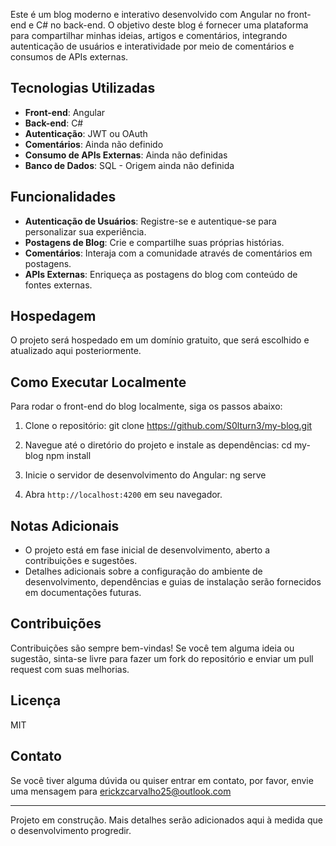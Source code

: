Este é um blog moderno e interativo desenvolvido com Angular no front-end e C# no back-end. O objetivo deste blog é fornecer uma plataforma para compartilhar minhas ideias, artigos e comentários, integrando autenticação de usuários e interatividade por meio de comentários e consumos de APIs externas.


## Tecnologias Utilizadas
- **Front-end**: Angular
- **Back-end**: C#
- **Autenticação**: JWT ou OAuth
- **Comentários**: Ainda não definido
- **Consumo de APIs Externas**: Ainda não definidas
- **Banco de Dados**: SQL - Origem ainda não definida


## Funcionalidades
- **Autenticação de Usuários**: Registre-se e autentique-se para personalizar sua experiência.
- **Postagens de Blog**: Crie e compartilhe suas próprias histórias.
- **Comentários**: Interaja com a comunidade através de comentários em postagens.
- **APIs Externas**: Enriqueça as postagens do blog com conteúdo de fontes externas.


## Hospedagem
O projeto será hospedado em um domínio gratuito, que será escolhido e atualizado aqui posteriormente.


## Como Executar Localmente
Para rodar o front-end do blog localmente, siga os passos abaixo:

1. Clone o repositório:
git clone https://github.com/S0lturn3/my-blog.git

2. Navegue até o diretório do projeto e instale as dependências:
cd my-blog
npm install

3. Inicie o servidor de desenvolvimento do Angular:
ng serve

4. Abra `http://localhost:4200` em seu navegador.


## Notas Adicionais
- O projeto está em fase inicial de desenvolvimento, aberto a contribuições e sugestões.
- Detalhes adicionais sobre a configuração do ambiente de desenvolvimento, dependências e guias de instalação serão fornecidos em documentações futuras.


## Contribuições
Contribuições são sempre bem-vindas! Se você tem alguma ideia ou sugestão, sinta-se livre para fazer um fork do repositório e enviar um pull request com suas melhorias.


## Licença
MIT


## Contato
Se você tiver alguma dúvida ou quiser entrar em contato, por favor, envie uma mensagem para erickzcarvalho25@outlook.com


---

Projeto em construção. Mais detalhes serão adicionados aqui à medida que o desenvolvimento progredir.
